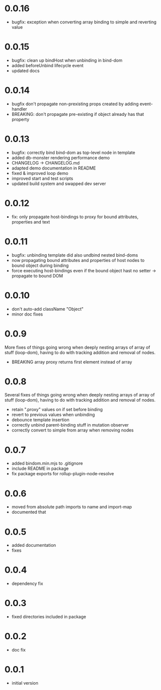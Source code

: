 # 0.0.16
* bugfix: exception when converting array binding to simple and reverting value
# 0.0.15
* bugfix: clean up bindHost when unbinding in bind-dom
* added beforeUnbind lifecycle event
* updated docs
# 0.0.14
* bugfix don't propagate non-prexisting props created by adding event-handler
* BREAKING: don't propagate pre-existing if object already has that property
# 0.0.13
* bugfix: correctly bind bind-dom as top-level node in template
* added db-monster rendering performance demo
* CHANGELOG -> CHANGELOG.md
* adapted demo documentation in README
* fixed & improved loop demo
* improved start and test scripts
* updated build system and swapped dev server 
# 0.0.12
* fix: only propagate host-bindings to proxy for bound attributes, properties and text
# 0.0.11
* bugfix: unbinding template did also undbind nested bind-doms
* now propagating bound attributes and properties of host nodes to bound object during binding
* force executing host-bindings even if the bound object hast no setter -> propagate to bound DOM
# 0.0.10
* don't auto-add className "Object"
* minor doc fixes
# 0.0.9
More fixes of things going wrong when deeply nesting arrays of array of stuff
(loop-dom), having to do with tracking addition and removal of nodes.
* BREAKING array proxy returns first element instead of array
# 0.0.8
Several fixes of things going wrong when deeply nesting arrays of array of stuff
(loop-dom), having to do with tracking addition and removal of nodes.
* retain ".proxy" values on <bind-dom> if set before binding
* revert to previous values when unbinding
* debounce template insertion
* correctly unbind parent-binding stuff in mutation observer
* correctly convert to simple from array when removing nodes
# 0.0.7
* added bindom.min.mjs to .gitignore
* include README in package
* fix package exports for rollup-plugin-node-resolve
# 0.0.6
* moved from absolute path imports to name and import-map
* documented that
# 0.0.5
* added documentation
* fixes
# 0.0.4
* dependency fix
# 0.0.3
* fixed directories included in package
# 0.0.2
* doc fix
# 0.0.1
* initial version
